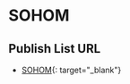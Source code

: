 # SOHOM

## Publish List URL
- [SOHOM](https://reverent-mirzakhani-99b6c1.netlify.app/filelist/index.html){: target="_blank"}
